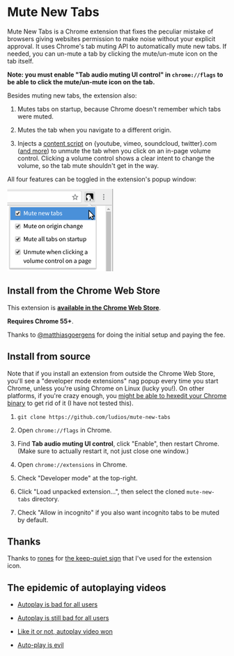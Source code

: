 Mute New Tabs
===
Mute New Tabs is a Chrome extension that fixes the peculiar mistake of browsers
giving websites permission to make noise without your explicit approval.
It uses Chrome's tab muting API to automatically mute new tabs.  If needed,
you can un-mute a tab by clicking the mute/un-mute icon on the tab itself.

**Note: you must enable "Tab audio muting UI control" in `chrome://flags` to be
able to click the mute/un-mute icon on the tab.**

Besides muting new tabs, the extension also:

1.	Mutes tabs on startup, because Chrome doesn't remember which tabs were
	muted.

2.	Mutes the tab when you navigate to a different origin.

3.	Injects a [content script](https://github.com/ludios/mute-new-tabs/blob/master/unmute_content.js)
	on {youtube, vimeo, soundcloud, twitter}.com
	([and more](https://github.com/ludios/mute-new-tabs/blob/master/manifest.json#L19))
	to unmute the tab when you click on an in-page volume control.  Clicking a
   volume control shows a clear intent to change the volume, so the tab mute
   shouldn't get in the way.

All four features can be toggled in the extension's popup window:

<img src="screenshot.png" alt="Screenshot of menu showing 'Mute new tabs',
'Mute on origin change', 'Mute all tabs on startup', and
'Unmute when clicking a volume control on a page'" width="243" height="189">


## Install from the Chrome Web Store

This extension is **[available in the Chrome Web Store](https://chrome.google.com/webstore/detail/mute-new-tabs/inggmeoccpodpdhmejgmgagmmcdgdkih)**.

**Requires Chrome 55+**.

Thanks to [@matthiasgoergens](https://github.com/matthiasgoergens) for doing the initial setup and paying the fee.


## Install from source

Note that if you install an extension from outside the Chrome Web Store, you'll see a
"developer mode extensions" nag popup every time you start Chrome, unless you're
using Chrome on Linux (lucky you!).  On other platforms, if you're crazy enough, you
[might be able to hexedit your Chrome binary](http://stackoverflow.com/questions/23055651/disable-developer-mode-extensions-pop-up)
to get rid of it (I have not tested this).

1.	`git clone https://github.com/ludios/mute-new-tabs`

2.	Open `chrome://flags` in Chrome.

3.	Find **Tab audio muting UI control**, click "Enable", then restart Chrome.
	(Make sure to actually restart it, not just close one window.)

4.	Open `chrome://extensions` in Chrome.

5.	Check "Developer mode" at the top-right.

6.	Click "Load unpacked extension...", then select the cloned `mute-new-tabs` directory.

7.	Check "Allow in incognito" if you also want incognito tabs to be muted by default.


## Thanks

Thanks to [rones](https://openclipart.org/user-detail/rones) for
[the keep-quiet sign](https://openclipart.org/detail/219746/keep-quiet-sign) that I've used for the extension icon.


## The epidemic of autoplaying videos

*	[Autoplay is bad for all users](http://www.punkchip.com/autoplay-is-bad-for-all-users/)

*	[Autoplay is still bad for all users](http://www.punkchip.com/autoplay-is-still-bad-for-all-users/)

*	[Like it or not, autoplay video won](http://digiday.com/publishers/autoplay-video-beat-regular-video-sorry-guys/)

*	[Auto-play is evil](https://askleo.com/auto-play-is-evil/)
